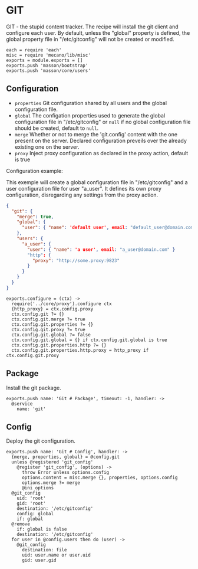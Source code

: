 
# GIT

GIT - the stupid content tracker. The recipe will install 
the git client and configure each user. By default, unless
the "global" property is defined, the global property file
in "/etc/gitconfig" will not be created or modified.

    each = require 'each'
    misc = require 'mecano/lib/misc'
    exports = module.exports = []
    exports.push 'masson/bootstrap'
    exports.push 'masson/core/users'

Configuration
-------------

*   `properties`
    Git configuration shared by all users and the global 
    configuration file.
*   `global`
    The configation properties used to generate 
    the global configuration file in "/etc/gitconfig" or `null`
    if no global configuration file should be created, default
    to `null`.
*   `merge`
    Whether or not to merge the 'git.config' content 
    with the one present on the server. Declared 
    configuration preveils over the already existing 
    one on the server.
*   `proxy`
    Inject proxy configuration as declared in the 
    proxy action, default is true

Configuration example:

This exemple will create a global configuration file 
in "/etc/gitconfig" and a user configuration file for 
user "a_user". It defines its own proxy configuration, disregarding
any settings from the proxy action.

```json
{
  "git": {
    "merge": true,
    "global": {
      "user": { "name": 'default user', email: "default_user@domain.com" }
    },
    "users": {
      "a_user": {
        "user": { "name": 'a user', email: "a_user@domain.com" }
        "http": {
          "proxy": "http://some.proxy:9823"
        }
      }
    }
  }
}
```

    exports.configure = (ctx) ->
      require('../core/proxy').configure ctx
      {http_proxy} = ctx.config.proxy
      ctx.config.git ?= {}
      ctx.config.git.merge ?= true
      ctx.config.git.properties ?= {}
      ctx.config.git.proxy ?= true
      ctx.config.git.global ?= false
      ctx.config.git.global = {} if ctx.config.git.global is true
      ctx.config.git.properties.http ?= {}
      ctx.config.git.properties.http.proxy = http_proxy if ctx.config.git.proxy

## Package

Install the git package.

    exports.push name: 'Git # Package', timeout: -1, handler: ->
      @service
        name: 'git'

## Config

Deploy the git configuration.

    exports.push name: 'Git # Config', handler: ->
      {merge, properties, global} = @config.git
      unless @registered 'git_config'
        @register 'git_config', (options) ->
          throw Error unless options.config
          options.content = misc.merge {}, properties, options.config
          options.merge ?= merge
          @ini options
      @git_config
        uid: 'root'
        gid: 'root'
        destination: '/etc/gitconfig'
        config: global
        if: global
      @remove
        if: global is false
        destination: '/etc/gitconfig'
      for user in @config.users then do (user) ->
        @git_config
          destination: file
          uid: user.name or user.uid
          gid: user.gid
